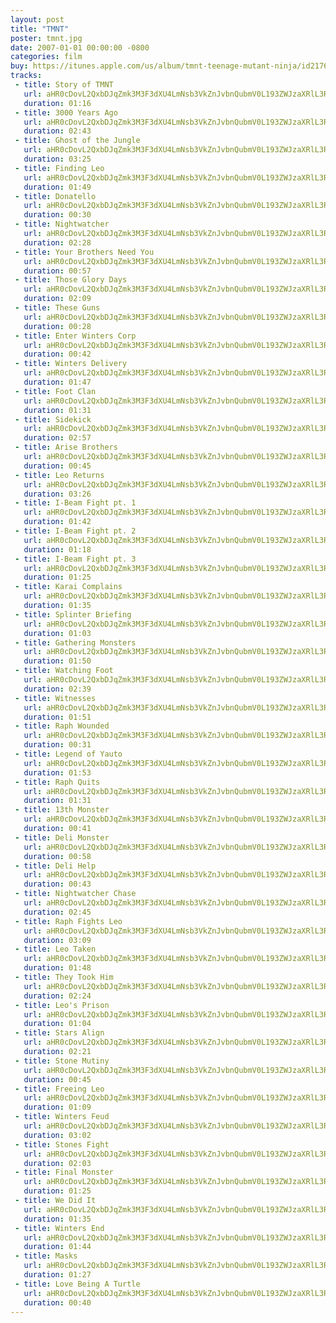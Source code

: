 ```yaml
---
layout: post
title: "TMNT"
poster: tmnt.jpg
date: 2007-01-01 00:00:00 -0800
categories: film
buy: https://itunes.apple.com/us/album/tmnt-teenage-mutant-ninja/id217613224?uo=4&at=11lmv4
tracks:
 - title: Story of TMNT
   url: aHR0cDovL2QxbDJqZmk3M3F3dXU4LmNsb3VkZnJvbnQubmV0L193ZWJzaXRlL3RtbnQvMDEgMW0xIDEuMTcgU3Rvcnkgb2YgVE1OVC5tcDM=
   duration: 01:16
 - title: 3000 Years Ago
   url: aHR0cDovL2QxbDJqZmk3M3F3dXU4LmNsb3VkZnJvbnQubmV0L193ZWJzaXRlL3RtbnQvMDIgMW0yIDEuMTcgMzAwMCBZZWFycyBBZ28ubXAz
   duration: 02:43
 - title: Ghost of the Jungle
   url: aHR0cDovL2QxbDJqZmk3M3F3dXU4LmNsb3VkZnJvbnQubmV0L193ZWJzaXRlL3RtbnQvMDMgMW0zIDEuMTQgR2hvc3Qgb2YgdGhlIEp1bmdsZS5tcDM=
   duration: 03:25
 - title: Finding Leo
   url: aHR0cDovL2QxbDJqZmk3M3F3dXU4LmNsb3VkZnJvbnQubmV0L193ZWJzaXRlL3RtbnQvMDQgMW00IDEuMTIgRmluZGluZyBMZW8ubXAz
   duration: 01:49
 - title: Donatello
   url: aHR0cDovL2QxbDJqZmk3M3F3dXU4LmNsb3VkZnJvbnQubmV0L193ZWJzaXRlL3RtbnQvMDUgMW01IDEuMTAgRG9uYXRlbGxvLm1wMw==
   duration: 00:30
 - title: Nightwatcher
   url: aHR0cDovL2QxbDJqZmk3M3F3dXU4LmNsb3VkZnJvbnQubmV0L193ZWJzaXRlL3RtbnQvMDYgMW02IDEuMTMgTmlnaHR3YXRjaGVyLm1wMw==
   duration: 02:28
 - title: Your Brothers Need You
   url: aHR0cDovL2QxbDJqZmk3M3F3dXU4LmNsb3VkZnJvbnQubmV0L193ZWJzaXRlL3RtbnQvMDcgMW03IDEuNyBZb3VyIEJyb3RoZXJzIE5lZWQgWW91Lm1wMw==
   duration: 00:57
 - title: Those Glory Days
   url: aHR0cDovL2QxbDJqZmk3M3F3dXU4LmNsb3VkZnJvbnQubmV0L193ZWJzaXRlL3RtbnQvMDggMm05IDEuNyBUaG9zZSBHbG9yeSBEYXlzLm1wMw==
   duration: 02:09
 - title: These Guns
   url: aHR0cDovL2QxbDJqZmk3M3F3dXU4LmNsb3VkZnJvbnQubmV0L193ZWJzaXRlL3RtbnQvMDkgMm05YSAxLjIgVGhlc2UgR3Vucy5tcDM=
   duration: 00:28
 - title: Enter Winters Corp
   url: aHR0cDovL2QxbDJqZmk3M3F3dXU4LmNsb3VkZnJvbnQubmV0L193ZWJzaXRlL3RtbnQvMTAgMm0xMCAxLjkgRW50ZXIgV2ludGVycyBDb3JwLm1wMw==
   duration: 00:42
 - title: Winters Delivery
   url: aHR0cDovL2QxbDJqZmk3M3F3dXU4LmNsb3VkZnJvbnQubmV0L193ZWJzaXRlL3RtbnQvMTEgMm0xMSAxLjYgV2ludGVycyBEZWxpdmVyeS5tcDM=
   duration: 01:47
 - title: Foot Clan
   url: aHR0cDovL2QxbDJqZmk3M3F3dXU4LmNsb3VkZnJvbnQubmV0L193ZWJzaXRlL3RtbnQvMTIgMm0xMiAxLjExIEZvb3QgQ2xhbi5tcDM=
   duration: 01:31
 - title: Sidekick
   url: aHR0cDovL2QxbDJqZmk3M3F3dXU4LmNsb3VkZnJvbnQubmV0L193ZWJzaXRlL3RtbnQvMTMgMm0xMyAxLjE2IFNpZGVraWNrLm1wMw==
   duration: 02:57
 - title: Arise Brothers
   url: aHR0cDovL2QxbDJqZmk3M3F3dXU4LmNsb3VkZnJvbnQubmV0L193ZWJzaXRlL3RtbnQvMTQgMm0xNCAxLjcgQXJpc2UgQnJvdGhlcnMubXAz
   duration: 00:45
 - title: Leo Returns
   url: aHR0cDovL2QxbDJqZmk3M3F3dXU4LmNsb3VkZnJvbnQubmV0L193ZWJzaXRlL3RtbnQvMTUgMm0xNSAxLjEyIExlbyBSZXR1cm5zLm1wMw==
   duration: 03:26
 - title: I-Beam Fight pt. 1
   url: aHR0cDovL2QxbDJqZmk3M3F3dXU4LmNsb3VkZnJvbnQubmV0L193ZWJzaXRlL3RtbnQvMTYgMm0xN2EtQSAxLjggSS1CZWFtIEZpZ2h0IHB0LiAxLm1wMw==
   duration: 01:42
 - title: I-Beam Fight pt. 2
   url: aHR0cDovL2QxbDJqZmk3M3F3dXU4LmNsb3VkZnJvbnQubmV0L193ZWJzaXRlL3RtbnQvMTcgMm0xN2EtQiAxLjEwIEktQmVhbSBGaWdodCBwdC4gMi5tcDM=
   duration: 01:18
 - title: I-Beam Fight pt. 3
   url: aHR0cDovL2QxbDJqZmk3M3F3dXU4LmNsb3VkZnJvbnQubmV0L193ZWJzaXRlL3RtbnQvMTggMm0xN2IgMS45IEktQmVhbSBGaWdodCBwdC4gMy5tcDM=
   duration: 01:25
 - title: Karai Complains
   url: aHR0cDovL2QxbDJqZmk3M3F3dXU4LmNsb3VkZnJvbnQubmV0L193ZWJzaXRlL3RtbnQvMTkgM20xOCAxLjkgS2FyYWkgQ29tcGxhaW5zLm1wMw==
   duration: 01:35
 - title: Splinter Briefing
   url: aHR0cDovL2QxbDJqZmk3M3F3dXU4LmNsb3VkZnJvbnQubmV0L193ZWJzaXRlL3RtbnQvMjAgM20xOSAxLjcgU3BsaW50ZXIgQnJpZWZpbmcubXAz
   duration: 01:03
 - title: Gathering Monsters
   url: aHR0cDovL2QxbDJqZmk3M3F3dXU4LmNsb3VkZnJvbnQubmV0L193ZWJzaXRlL3RtbnQvMjEgM20yMCAxLjkgR2F0aGVyaW5nIE1vbnN0ZXJzLm1wMw==
   duration: 01:50
 - title: Watching Foot
   url: aHR0cDovL2QxbDJqZmk3M3F3dXU4LmNsb3VkZnJvbnQubmV0L193ZWJzaXRlL3RtbnQvMjIgM20yMSAxLjE2IFdhdGNoaW5nIEZvb3QubXAz
   duration: 02:39
 - title: Witnesses
   url: aHR0cDovL2QxbDJqZmk3M3F3dXU4LmNsb3VkZnJvbnQubmV0L193ZWJzaXRlL3RtbnQvMjMgM20yMiAxLjEwIFdpdG5lc3Nlcy5tcDM=
   duration: 01:51
 - title: Raph Wounded
   url: aHR0cDovL2QxbDJqZmk3M3F3dXU4LmNsb3VkZnJvbnQubmV0L193ZWJzaXRlL3RtbnQvMjQgM20yMyAxLjcgUmFwaCBXb3VuZGVkLm1wMw==
   duration: 00:31
 - title: Legend of Yauto
   url: aHR0cDovL2QxbDJqZmk3M3F3dXU4LmNsb3VkZnJvbnQubmV0L193ZWJzaXRlL3RtbnQvMjUgM20yNCAxLjggTGVnZW5kIG9mIFlhdXRvLm1wMw==
   duration: 01:53
 - title: Raph Quits
   url: aHR0cDovL2QxbDJqZmk3M3F3dXU4LmNsb3VkZnJvbnQubmV0L193ZWJzaXRlL3RtbnQvMjYgM20yNSAxLjEwIFJhcGggUXVpdHMubXAz
   duration: 01:31
 - title: 13th Monster
   url: aHR0cDovL2QxbDJqZmk3M3F3dXU4LmNsb3VkZnJvbnQubmV0L193ZWJzaXRlL3RtbnQvMjcgM20yNiAxLjcgMTN0aCBNb25zdGVyLm1wMw==
   duration: 00:41
 - title: Deli Monster
   url: aHR0cDovL2QxbDJqZmk3M3F3dXU4LmNsb3VkZnJvbnQubmV0L193ZWJzaXRlL3RtbnQvMjggM20yNyAxLjcgRGVsaSBNb25zdGVyLm1wMw==
   duration: 00:58
 - title: Deli Help
   url: aHR0cDovL2QxbDJqZmk3M3F3dXU4LmNsb3VkZnJvbnQubmV0L193ZWJzaXRlL3RtbnQvMjkgM20yOCAxLjYgRGVsaSBIZWxwLm1wMw==
   duration: 00:43
 - title: Nightwatcher Chase
   url: aHR0cDovL2QxbDJqZmk3M3F3dXU4LmNsb3VkZnJvbnQubmV0L193ZWJzaXRlL3RtbnQvMzAgNG0yOSAxLjE1IE5pZ2h0d2F0Y2hlciBDaGFzZS5tcDM=
   duration: 02:45
 - title: Raph Fights Leo
   url: aHR0cDovL2QxbDJqZmk3M3F3dXU4LmNsb3VkZnJvbnQubmV0L193ZWJzaXRlL3RtbnQvMzEgNG0zMCAxLjggUmFwaCBGaWdodHMgTGVvLm1wMw==
   duration: 03:09
 - title: Leo Taken
   url: aHR0cDovL2QxbDJqZmk3M3F3dXU4LmNsb3VkZnJvbnQubmV0L193ZWJzaXRlL3RtbnQvMzIgNG0zMSAxLjcgTGVvIFRha2VuLm1wMw==
   duration: 01:48
 - title: They Took Him
   url: aHR0cDovL2QxbDJqZmk3M3F3dXU4LmNsb3VkZnJvbnQubmV0L193ZWJzaXRlL3RtbnQvMzMgNG0zMiAxLjQgVGhleSBUb29rIEhpbS5tcDM=
   duration: 02:24
 - title: Leo's Prison
   url: aHR0cDovL2QxbDJqZmk3M3F3dXU4LmNsb3VkZnJvbnQubmV0L193ZWJzaXRlL3RtbnQvMzQgNG0zMyAxLjUgTGVvJ3MgUHJpc29uLm1wMw==
   duration: 01:04
 - title: Stars Align
   url: aHR0cDovL2QxbDJqZmk3M3F3dXU4LmNsb3VkZnJvbnQubmV0L193ZWJzaXRlL3RtbnQvMzUgNG0zNSAxLjEwIFN0YXJzIEFsaWduLm1wMw==
   duration: 02:21
 - title: Stone Mutiny
   url: aHR0cDovL2QxbDJqZmk3M3F3dXU4LmNsb3VkZnJvbnQubmV0L193ZWJzaXRlL3RtbnQvMzYgNG0zNiAxLjcgU3RvbmUgTXV0aW55Lm1wMw==
   duration: 00:45
 - title: Freeing Leo
   url: aHR0cDovL2QxbDJqZmk3M3F3dXU4LmNsb3VkZnJvbnQubmV0L193ZWJzaXRlL3RtbnQvMzcgNG0zNyAxLjYgRnJlZWluZyBMZW8ubXAz
   duration: 01:09
 - title: Winters Feud
   url: aHR0cDovL2QxbDJqZmk3M3F3dXU4LmNsb3VkZnJvbnQubmV0L193ZWJzaXRlL3RtbnQvMzggNG0zOS0zOSAxLjEwIFdpbnRlcnMgRmV1ZC5tcDM=
   duration: 03:02
 - title: Stones Fight
   url: aHR0cDovL2QxbDJqZmk3M3F3dXU4LmNsb3VkZnJvbnQubmV0L193ZWJzaXRlL3RtbnQvMzkgNG00MCAxLjkgU3RvbmVzIEZpZ2h0Lm1wMw==
   duration: 02:03
 - title: Final Monster
   url: aHR0cDovL2QxbDJqZmk3M3F3dXU4LmNsb3VkZnJvbnQubmV0L193ZWJzaXRlL3RtbnQvNDAgNW00MyAxLjE1IEZpbmFsIE1vbnN0ZXIubXAz
   duration: 01:25
 - title: We Did It
   url: aHR0cDovL2QxbDJqZmk3M3F3dXU4LmNsb3VkZnJvbnQubmV0L193ZWJzaXRlL3RtbnQvNDEgNW00NCAxLjExIFdlIERpZCBJdC5tcDM=
   duration: 01:35
 - title: Winters End
   url: aHR0cDovL2QxbDJqZmk3M3F3dXU4LmNsb3VkZnJvbnQubmV0L193ZWJzaXRlL3RtbnQvNDIgNW00NSAxLjggV2ludGVycyBFbmQubXAz
   duration: 01:44
 - title: Masks
   url: aHR0cDovL2QxbDJqZmk3M3F3dXU4LmNsb3VkZnJvbnQubmV0L193ZWJzaXRlL3RtbnQvNDMgNW00NiAxLjEzIE1hc2tzLm1wMw==
   duration: 01:27
 - title: Love Being A Turtle
   url: aHR0cDovL2QxbDJqZmk3M3F3dXU4LmNsb3VkZnJvbnQubmV0L193ZWJzaXRlL3RtbnQvNDQgNW00NyAxLjggTG92ZSBCZWluZyBBIFR1cnRsZS5tcDM=
   duration: 00:40
---
```

